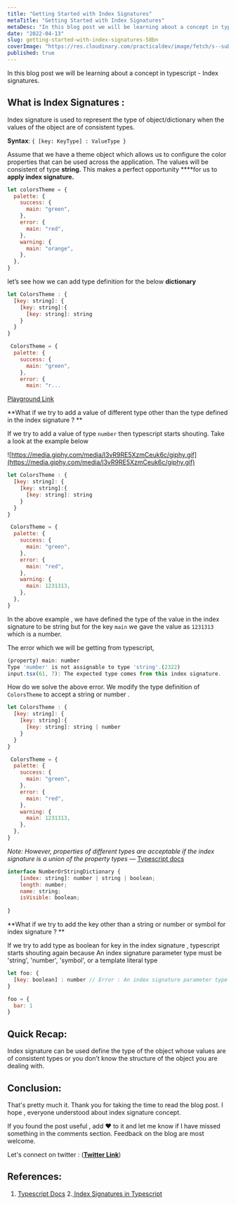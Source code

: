 ```yaml
---
title: "Getting Started with Index Signatures"
metaTitle: "Getting Started with Index Signatures"
metaDesc: "In this blog post we will be learning about a concept in typescript - Index signatures.           ..."
date: "2022-04-13"
slug: getting-started-with-index-signatures-58bn
coverImage: "https://res.cloudinary.com/practicaldev/image/fetch/s--suDdD0XS--/c_imagga_scale,f_auto,fl_progressive,h_420,q_auto,w_1000/https://dev-to-uploads.s3.amazonaws.com/uploads/articles/dlz0kcoq2xzh3qw0bwq4.png"
published: true
---
```


In this blog post we will be learning about a concept in typescript - Index signatures. 

## What is **Index Signatures :**

Index signature is used to represent the type of object/dictionary when the values of the object are of consistent types. 

**Syntax**:  `{ [key: KeyType] : ValueType }`

Assume that we have a theme object which allows us to configure the color properties that can be used across the application. The values will be consistent of type **string.** This makes a perfect opportunity  ****for us to **apply index signature.** 

```jsx
let colorsTheme = {
  palette: {
    success: {
      main: "green",
    },
    error: {
      main: "red",
    },
    warning: {
      main: "orange",
    },
  },
}
```

let’s see how we can add type definition for the below **dictionary** 

```jsx
let ColorsTheme : {
  [key: string]: {
    [key: string]:{
      [key: string]: string
    }
  }
}

 ColorsTheme = {
  palette: {
    success: {
      main: "green",
    },
    error: {
      main: "r...

```

[Playground Link](https://www.typescriptlang.org/play?#code/DYUwLgBAwg9sMCcDOAVAFiAtiCAuCA3gFAQQDaA1iAJ75JgICWAdgOYC6+xpplNdDFh1zcevKrQj0mbTlMFsSPAL5LVqkrHjJ0WHAF5CSgA4BDUGDAguS0kgCuAY0cgkSG2NKZTLfACJWBBAQZj8AGlsIZQixEAQERA9Pb18IPyCAE3DI6MiAd1MEZiEksRTmf0RTNhBssVzSXNUgA)

**What if we try to add a value of different type other than the type defined in the index signature ?
** <br/>

If we try to add a value of type `number` then typescript starts shouting. Take a look at the example below

![https://media.giphy.com/media/l3vR9RE5XzmCeuk6c/giphy.gif](https://media.giphy.com/media/l3vR9RE5XzmCeuk6c/giphy.gif)

```jsx
let ColorsTheme : {
  [key: string]: {
    [key: string]:{
      [key: string]: string
    }
  }
}

 ColorsTheme = {
  palette: {
    success: {
      main: "green",
    },
    error: {
      main: "red",
    },
    warning: {
      main: 1231313,
    },
  },
}
```

In the above example , we have defined the type of the value in the index signature to be string but for the key `main` we gave the value as `1231313` which is a number. 

The error which we will be getting from typescript,

```jsx
(property) main: number
Type 'number' is not assignable to type 'string'.(2322)
input.tsx(61, 7): The expected type comes from this index signature.
```


How do we solve the above error.  We modify the type definition of `ColorsTheme` to accept a string or number . 

```jsx
let ColorsTheme : {
  [key: string]: {
    [key: string]:{
      [key: string]: string | number 
    }
  }
}

 ColorsTheme = {
  palette: {
    success: {
      main: "green",
    },
    error: {
      main: "red",
    },
    warning: {
      main: 1231313,
    },
  },
}
```

*Note: However, properties of different types are acceptable if the index signature is a union of the property types —* [Typescript docs](https://www.typescriptlang.org/docs/handbook/2/objects.html#index-signatures)

```jsx
interface NumberOrStringDictionary {
	[index: string]: number | string | boolean;
	length: number; 
	name: string; 
	isVisible: boolean; 
	
}
```

**What if we try to add the key other than a string or number or symbol for index signature ?
** <br/>

If we try to add type as boolean for key in the index signature , typescript starts shouting again because An index signature parameter type must be 'string', 'number', 'symbol', or a template literal type

```jsx
let foo: {
  [key: boolean] : number // Error : An index signature parameter type must be 'string', 'number', 'symbol', or a template literal type
} 

foo = {
  bar: 1
}
```

## Quick Recap:

Index signature can be used define the type of the object whose values are of consistent types or you don’t know the structure of the object you are dealing with. 

## Conclusion:

That's pretty much it. Thank you for taking the time to read the blog post. I hope , everyone understood about index signature concept. 

If you found the post useful , add ❤️ to it and let me know if I have missed something in the comments section. Feedback on the blog are most welcome.

Let's connect on twitter : (**[Twitter Link](https://twitter.com/karthik_coder)**)

## References:

1. [Typescript Docs](https://www.typescriptlang.org/docs/handbook/2/objects.html#index-signatures)
2.[ Index Signatures in Typescript](https://dmitripavlutin.com/typescript-index-signatures/)
